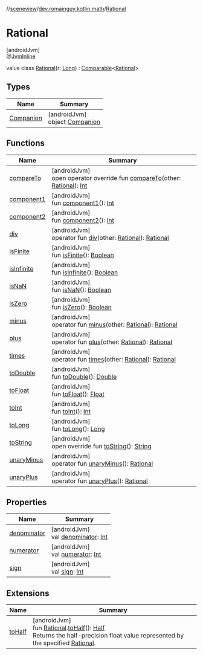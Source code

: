 //[sceneview](../../../index.md)/[dev.romainguy.kotlin.math](../index.md)/[Rational](index.md)

# Rational

[androidJvm]\
@[JvmInline](https://kotlinlang.org/api/latest/jvm/stdlib/kotlin.jvm/-jvm-inline/index.html)

value class [Rational](index.md)(r: [Long](https://kotlinlang.org/api/latest/jvm/stdlib/kotlin/-long/index.html)) : [Comparable](https://kotlinlang.org/api/latest/jvm/stdlib/kotlin/-comparable/index.html)&lt;[Rational](index.md)&gt;

## Types

| Name | Summary |
|---|---|
| [Companion](-companion/index.md) | [androidJvm]<br>object [Companion](-companion/index.md) |

## Functions

| Name | Summary |
|---|---|
| [compareTo](compare-to.md) | [androidJvm]<br>open operator override fun [compareTo](compare-to.md)(other: [Rational](index.md)): [Int](https://kotlinlang.org/api/latest/jvm/stdlib/kotlin/-int/index.html) |
| [component1](component1.md) | [androidJvm]<br>fun [component1](component1.md)(): [Int](https://kotlinlang.org/api/latest/jvm/stdlib/kotlin/-int/index.html) |
| [component2](component2.md) | [androidJvm]<br>fun [component2](component2.md)(): [Int](https://kotlinlang.org/api/latest/jvm/stdlib/kotlin/-int/index.html) |
| [div](div.md) | [androidJvm]<br>operator fun [div](div.md)(other: [Rational](index.md)): [Rational](index.md) |
| [isFinite](is-finite.md) | [androidJvm]<br>fun [isFinite](is-finite.md)(): [Boolean](https://kotlinlang.org/api/latest/jvm/stdlib/kotlin/-boolean/index.html) |
| [isInfinite](is-infinite.md) | [androidJvm]<br>fun [isInfinite](is-infinite.md)(): [Boolean](https://kotlinlang.org/api/latest/jvm/stdlib/kotlin/-boolean/index.html) |
| [isNaN](is-na-n.md) | [androidJvm]<br>fun [isNaN](is-na-n.md)(): [Boolean](https://kotlinlang.org/api/latest/jvm/stdlib/kotlin/-boolean/index.html) |
| [isZero](is-zero.md) | [androidJvm]<br>fun [isZero](is-zero.md)(): [Boolean](https://kotlinlang.org/api/latest/jvm/stdlib/kotlin/-boolean/index.html) |
| [minus](minus.md) | [androidJvm]<br>operator fun [minus](minus.md)(other: [Rational](index.md)): [Rational](index.md) |
| [plus](plus.md) | [androidJvm]<br>operator fun [plus](plus.md)(other: [Rational](index.md)): [Rational](index.md) |
| [times](times.md) | [androidJvm]<br>operator fun [times](times.md)(other: [Rational](index.md)): [Rational](index.md) |
| [toDouble](to-double.md) | [androidJvm]<br>fun [toDouble](to-double.md)(): [Double](https://kotlinlang.org/api/latest/jvm/stdlib/kotlin/-double/index.html) |
| [toFloat](to-float.md) | [androidJvm]<br>fun [toFloat](to-float.md)(): [Float](https://kotlinlang.org/api/latest/jvm/stdlib/kotlin/-float/index.html) |
| [toInt](to-int.md) | [androidJvm]<br>fun [toInt](to-int.md)(): [Int](https://kotlinlang.org/api/latest/jvm/stdlib/kotlin/-int/index.html) |
| [toLong](to-long.md) | [androidJvm]<br>fun [toLong](to-long.md)(): [Long](https://kotlinlang.org/api/latest/jvm/stdlib/kotlin/-long/index.html) |
| [toString](to-string.md) | [androidJvm]<br>open override fun [toString](to-string.md)(): [String](https://kotlinlang.org/api/latest/jvm/stdlib/kotlin/-string/index.html) |
| [unaryMinus](unary-minus.md) | [androidJvm]<br>operator fun [unaryMinus](unary-minus.md)(): [Rational](index.md) |
| [unaryPlus](unary-plus.md) | [androidJvm]<br>operator fun [unaryPlus](unary-plus.md)(): [Rational](index.md) |

## Properties

| Name | Summary |
|---|---|
| [denominator](denominator.md) | [androidJvm]<br>val [denominator](denominator.md): [Int](https://kotlinlang.org/api/latest/jvm/stdlib/kotlin/-int/index.html) |
| [numerator](numerator.md) | [androidJvm]<br>val [numerator](numerator.md): [Int](https://kotlinlang.org/api/latest/jvm/stdlib/kotlin/-int/index.html) |
| [sign](sign.md) | [androidJvm]<br>val [sign](sign.md): [Int](https://kotlinlang.org/api/latest/jvm/stdlib/kotlin/-int/index.html) |

## Extensions

| Name | Summary |
|---|---|
| [toHalf](../to-half.md) | [androidJvm]<br>fun [Rational](index.md).[toHalf](../to-half.md)(): [Half](../-half/index.md)<br>Returns the half-precision float value represented by the specified [Rational](index.md). |
